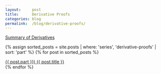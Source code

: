 ```yaml
---
layout:     post
title:      Derivative Proofs
categories: blog
permalink:  /blog/derivative-proofs/
---
```


[Summary of Derivatives](/blog/derivative-proofs/summary-of-derivatives)

{% assign sorted_posts = site.posts | where: 'series', 'derivative-proofs' | sort: 'part' %}
{% for post in sorted_posts %}
  <div class="post-link-container">
    <a href="{{ post.url }}" class="post-link-item"> 
        {{ post.part }}) {{ post.title }} 
        <!-- I'll play around with this later
        <time datetime="{{ post.date | date_to_xmlschema }}" class="post-link-date">{{ post.date | date_to_string }}</time>
        -->
    </a>
  </div>
{% endfor %}